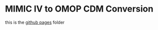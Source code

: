 # MIMIC IV to OMOP CDM Conversion #
this is the [github pages](https://ohdsi.github.io/MIMIC/) folder 
